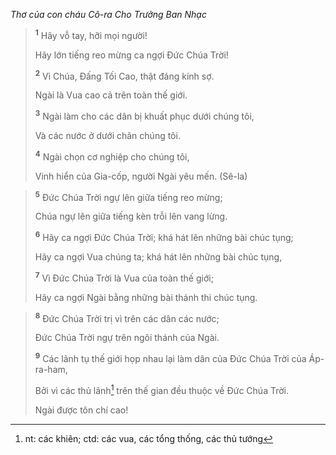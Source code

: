 *Thơ của con cháu Cô-ra Cho Trưởng Ban Nhạc*

> <sup><b>1</b></sup> Hãy vỗ tay, hỡi mọi người!
> 
> Hãy lớn tiếng reo mừng ca ngợi Ðức Chúa Trời!
> 
> <sup><b>2</b></sup> Vì Chúa, Ðấng Tối Cao, thật đáng kính sợ.
> 
> Ngài là Vua cao cả trên toàn thế giới.
> 
> <sup><b>3</b></sup> Ngài làm cho các dân bị khuất phục dưới chúng tôi,
> 
> Và các nước ở dưới chân chúng tôi.
> 
> <sup><b>4</b></sup> Ngài chọn cơ nghiệp cho chúng tôi,
> 
> Vinh hiển của Gia-cốp, người Ngài yêu mến. (Sê-la)
>


> <sup><b>5</b></sup> Ðức Chúa Trời ngự lên giữa tiếng reo mừng;
> 
> Chúa ngự lên giữa tiếng kèn trỗi lên vang lừng.
> 
> <sup><b>6</b></sup> Hãy ca ngợi Ðức Chúa Trời; khá hát lên những bài chúc tụng;
> 
> Hãy ca ngợi Vua chúng ta; khá hát lên những bài chúc tụng,
> 
> <sup><b>7</b></sup> Vì Ðức Chúa Trời là Vua của toàn thế giới;
> 
> Hãy ca ngợi Ngài bằng những bài thánh thi chúc tụng.
>


> <sup><b>8</b></sup> Ðức Chúa Trời trị vì trên các dân các nước;
> 
> Ðức Chúa Trời ngự trên ngôi thánh của Ngài.
> 
> <sup><b>9</b></sup> Các lãnh tụ thế giới họp nhau lại làm dân của Ðức Chúa Trời của Áp-ra-ham,
> 
> Bởi vì các thủ lãnh[^1] trên thế gian đều thuộc về Ðức Chúa Trời.
> 
> Ngài được tôn chí cao!
>

[^1]: nt: các khiên; ctd: các vua, các tổng thống, các thủ tướng
